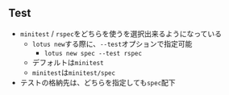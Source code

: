 
## Test

* `minitest` / `rspec`をどちらを使うを選択出来るようになっている
  * `lotus new`する際に、`--test`オプションで指定可能
    * `lotus new spec --test rspec`
  * デフォルトは`minitest`
   * `minitest`は`minitest/spec`
* テストの格納先は、どちらを指定しても`spec`配下

